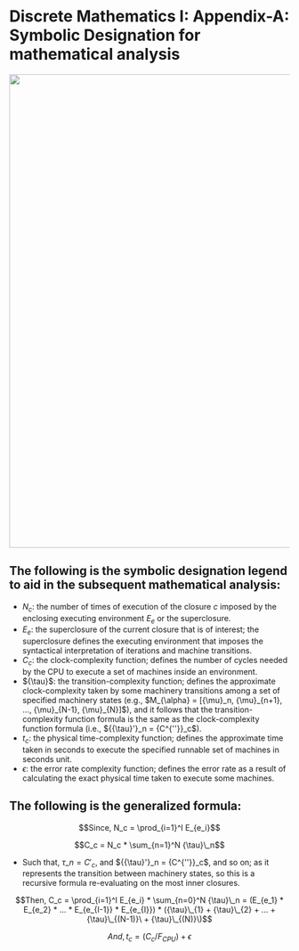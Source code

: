 # Discrete Mathematics I: Appendix-A: Symbolic Designation for mathematical analysis

<div align=center><img src="https://electrostat-lab.github.io/Mathematics-I/discrete-maths/archive/algorithm-analysis-using-machines.jpg" width=550 height=850/></div>

## The following is the symbolic designation legend to aid in the subsequent mathematical analysis: 
- $N_c$: the number of times of execution of the closure $c$ imposed by the enclosing executing environment $E_e$ or the superclosure.
- $E_{e}$: the superclosure of the current closure that is of interest; the superclosure defines the executing environment that imposes the syntactical interpretation of iterations and machine transitions.
- $C_c$: the clock-complexity function; defines the number of cycles needed by the CPU to execute a set of machines inside an environment.
- ${\tau\}$: the transition-complexity function; defines the approximate clock-complexity taken by some machinery transitions among a set of specified machinery states (e.g., $M_{\alpha} = [\{\mu}_n, \{\mu}\_{n+1}, ..., \{\mu}\_{N-1}, \{\mu}\_{N}]$), and it follows that the transition-complexity function formula is the same as the clock-complexity function formula (i.e., ${\{\tau\}\'\}\_n = {C^{''}}_c$).
- $t_c$: the physical time-complexity function; defines the approximate time taken in seconds to execute the specified runnable set of machines in seconds unit.
- ${\epsilon}$: the error rate complexity function; defines the error rate as a result of calculating the exact physical time taken to execute some machines.

## The following is the generalized formula: 

$$Since, N_c = \prod_{i=1}^I E_{e_i}$$

$$C_c = N_c * \sum_{n=1}^N {\tau}\_n$$

- Such that, ${\tau}\_n = C'_c$, and ${\{\tau\}\'\}\_n = {C^{''}}_c$, and so on; as it represents the transition between machinery states, so this is a recursive formula re-evaluating on the most inner closures.

$$Then, C_c = \prod_{i=1}^I E_{e_i} * \sum_{n=0}^N {\tau}\_n = (E_{e_1} * E_{e_2} * ... * E_{e_{I-1}} * E_{e_{I}}) * ({\tau}\_{1} + {\tau}\_{2}  + ... + {\tau}\_{(N-1)}\ + {\tau}\_{(N)}\)$$

$$And, t_c = (C_c/F_{CPU}) + {\epsilon}$$
